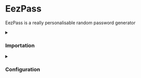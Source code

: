 # EezPass

EezPass is a really personalisable random password generator

<details>
  <summary><h3>Importation</h3></summary>

  To import **EezPass**, you just have put the *eezpass.py* file in the same folder as your code file.<br>
  ![image](https://user-images.githubusercontent.com/99663083/169581649-4f57038f-2621-4d2e-81df-6937fcb72dec.png)

  After you have checked that, use the **from ... import ...** command by adding the following line on top of your code :
  ```py
  from eezpass import *
  ```

  By doing this, Python will automatically add the *__pycache__* folder into your code folder like shown on the image.
</details>

<details>
  <summary><h3>Configuration</h3></summary>
  
  First, you need to create an instance of the *EezPass class* with this code :
  ```py
  <instance_name> = EezPass(<admin_password>)
  ```
  After that, you just have to set a few parameters before starting using the password generator :
  - The charsets you will use (a = lower letters, m = upper letters, n = numbers, s = special characters)
  - The password's length
  With the following code :
  ```py
  myPass.set_charsets('amns')
  myPass.set_length(16)
  ```
</details>
